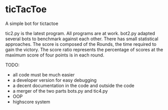 ticTacToe
=========

A simple bot for tictactoe

tic2.py is the latest program. All programs are at work. bot2.py adapted several bots to benchmark against each other. There has small statistical approaches. The score is composed of the Rounds, the time required to gain the victory. The score ratio represents the percentage of scores at the maximum score of four points is in each round.

TODO:
* all code must be much easier
* a developer version for easy debugging
* a decent documentation in the code and outside the code
* a merger of the two parts bots.py and tic4.py
* OOP
* highscore system
